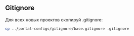 ## Gitignore

Для всех новых проектов скопируй .gitignore:

```bash
cp ../portal-configs/gitignore/base.gitignore .gitignore
```
